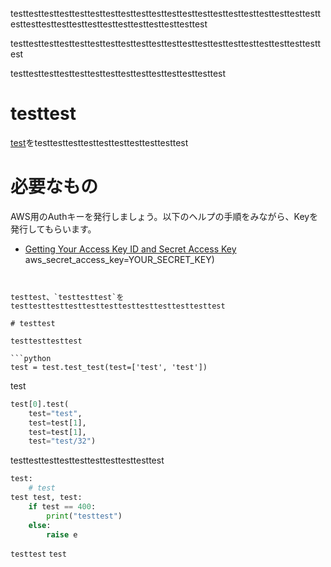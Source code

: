 testtesttesttesttesttesttesttesttesttesttesttesttesttesttesttesttesttesttesttesttesttesttesttesttesttesttesttesttesttesttesttesttest

testtesttesttesttesttesttesttesttesttesttesttesttesttesttesttesttesttesttesttesttest

testtesttesttesttesttesttesttesttesttesttesttesttesttest

# testtest

[test](https://testtesttest)をtesttesttesttesttesttesttesttesttesttest

# 必要なもの

AWS用のAuthキーを発行しましょう。以下のヘルプの手順をみながら、Keyを発行してもらいます。

* [Getting Your Access Key ID and Secret Access Key](http://docs.aws.amazon.com/AWSSimpleQueueService/latest/SQSGettingStartedGuide/AWSCredentials.html)
    aws_secret_access_key=YOUR_SECRET_KEY)
```


testtest、`testtesttest`を testtesttesttesttesttesttesttesttesttesttesttest

# testtest

testtesttesttest

```python
test = test.test_test(test=['test', 'test'])
```

test

```python
test[0].test(
    test="test",
    test=test[1],
    test=test[1],
    test="test/32")
```

testtesttesttesttesttesttesttesttesttest

```python
test:
    # test
test test, test:
    if test == 400:
        print("testtest")
    else:
        raise e
```

`testtest`  `test`
